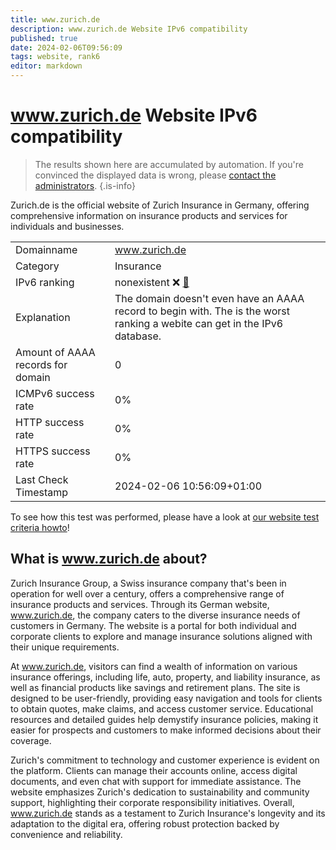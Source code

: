 ```yaml
---
title: www.zurich.de
description: www.zurich.de Website IPv6 compatibility
published: true
date: 2024-02-06T09:56:09
tags: website, rank6
editor: markdown
---
```


# www.zurich.de Website IPv6 compatibility

> The results shown here are accumulated by automation. If you're convinced the displayed data is wrong, please [contact the administrators](/howto/chat). 
{.is-info}

Zurich.de is the official website of Zurich Insurance in Germany, offering comprehensive information on insurance products and services for individuals and businesses.


|   |   |
| - | - |
| Domainname | www.zurich.de
| Category | Insurance |
| IPv6 ranking | nonexistent :x: [🔗](/howto/ranking) |
| Explanation | The domain doesn't even have an AAAA record to begin with. The is the worst ranking a webite can get in the IPv6 database. |
| Amount of AAAA records for domain | 0 |
| ICMPv6 success rate | 0%|
| HTTP success rate | 0% |
| HTTPS success rate | 0% |
| Last Check Timestamp | 2024-02-06 10:56:09+01:00 |

To see how this test was performed, please have a look at [our website test criteria howto](/howto/testcriteria/website)!


## What is www.zurich.de about?
Zurich Insurance Group, a Swiss insurance company that's been in operation for well over a century, offers a comprehensive range of insurance products and services. Through its German website, www.zurich.de, the company caters to the diverse insurance needs of customers in Germany. The website is a portal for both individual and corporate clients to explore and manage insurance solutions aligned with their unique requirements.

At www.zurich.de, visitors can find a wealth of information on various insurance offerings, including life, auto, property, and liability insurance, as well as financial products like savings and retirement plans. The site is designed to be user-friendly, providing easy navigation and tools for clients to obtain quotes, make claims, and access customer service. Educational resources and detailed guides help demystify insurance policies, making it easier for prospects and customers to make informed decisions about their coverage.

Zurich's commitment to technology and customer experience is evident on the platform. Clients can manage their accounts online, access digital documents, and even chat with support for immediate assistance. The website emphasizes Zurich's dedication to sustainability and community support, highlighting their corporate responsibility initiatives. Overall, www.zurich.de stands as a testament to Zurich Insurance's longevity and its adaptation to the digital era, offering robust protection backed by convenience and reliability.



